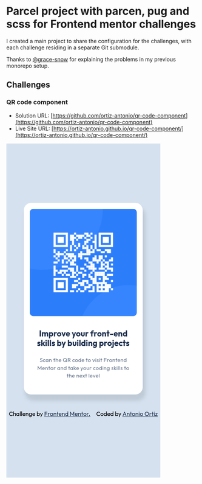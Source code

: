 # Parcel project with parcen, pug and scss for Frontend mentor challenges

I created a main project to share the configuration for the challenges, with each challenge residing in a separate Git submodule.

Thanks to [@grace-snow](https://www.frontendmentor.io/profile/grace-snow) for explaining the problems in my previous monorepo setup.

## Challenges

### QR code component

- Solution URL: [https://github.com/ortiz-antonio/qr-code-component](https://github.com/ortiz-antonio/qr-code-component)
- Live Site URL: [https://ortiz-antonio.github.io/qr-code-component/](https://ortiz-antonio.github.io/qr-code-component/)

![](/challenges/qr-code-component/screenshot.png)
